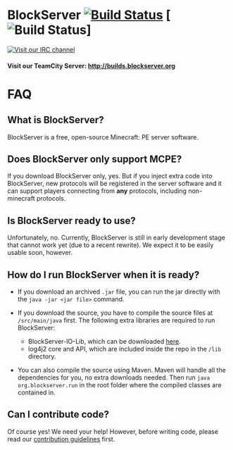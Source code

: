 BlockServer [![Build Status](https://travis-ci.org/BlockServerProject/BlockServer.svg?branch=master)](https://travis-ci.org/BlockServerProject/BlockServer) [![Build Status](http://teamcity.beaconpe.net/app/rest/builds/buildType:BlockServer_Build/statusIcon)]
===========

[![Visit our IRC channel](https://kiwiirc.com/buttons/irc.freenode.net/blockserverproject.png)](https://kiwiirc.com/client/irc.freenode.net/?nick=beaconmine|?#blockserverproject,#beaconmine,#pocketbukkit)

#### Visit our TeamCity Server: http://builds.blockserver.org

# FAQ

## What is BlockServer?
BlockServer is a free, open-source Minecraft: PE server software.

## Does BlockServer only support MCPE?
If you download BlockServer only, yes. But if you inject extra code into BlockServer, new protocols will be registered in the server software and it can support players connecting from **any** protocols, including non-minecraft protocols.

## Is BlockServer ready to use?
Unfortunately, no. Currently, BlockServer is still in early development stage that cannot work yet (due to a recent rewrite). We expect it to be easily usable soon, however.

## How do I run BlockServer when it is ready?
* If you download an archived `.jar` file, you can run the jar directly with the `java -jar <jar file>` command.
* If you download the source, you have to compile the source files at `/src/main/java` first. The following extra libraries are required to run BlockServer:
  * BlockServer-IO-Lib, which can be downloaded [here](https://github.com/BlockServerProject/BlockServer-IO-Lib).
  * log4j2 core and API, which are included inside the repo in the `/lib` directory.

* You can also compile the source using Maven. Maven will handle all the dependencies for you, no extra downloads needed.
Then run `java org.blockserver.run` in the root folder where the compiled classes are contained in.

## Can I contribute code?
Of course yes! We need your help! However, before writing code, please read our [contribution guidelines](https://github.com/BlockServerProject/BlockServer/blob/new/CONTRIBUTING.md) first.
